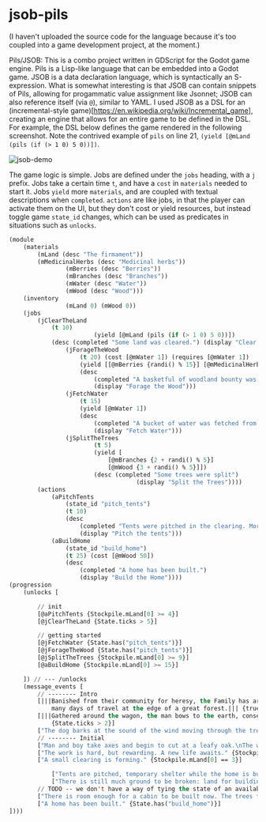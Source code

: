 # jsob-pils

(I haven't uploaded the source code for the language because it's too coupled into a game development project, at the moment.) 

Pils/JSOB: This is a combo project written in GDScript for the Godot game engine. Pils is a Lisp-like language that can be embedded into a Godot game. JSOB is a data declaration language, which is syntactically an S-expression. What is somewhat interesting is that JSOB can contain snippets of Pils, allowing for progammatic value assignment like Jsonnet; JSOB can also reference itself (via `@`), similar to YAML. I used JSOB as a DSL for an (incremental-style game)[https://en.wikipedia.org/wiki/Incremental_game], creating an engine that allows for an entire game to be defined in the DSL. For example, the DSL below defines the game rendered in the following screenshot. Note the contrived example of `pils` on line 21, `(yield [@mLand (pils (if (> 1 0) 5 0))])`.


![jsob-demo](https://github.com/apsz3/jsob-pils/assets/62445385/f0ae96d3-6d98-44e6-8f9c-95f5f6132ff2)

The game logic is simple. Jobs are defined under the `jobs` heading, with a `j` prefix. Jobs take a certain time `t`, and have a `cost` in `materials` needed to start it. Jobs `yield` more `materials`, and are coupled with textual descriptions when `completed`. `actions` are like jobs, in that the player can activate them on the UI, but they don't cost or yield resources, but instead toggle game `state_id` changes, which can be used as predicates in situations such as `unlocks`.  

```lisp
(module
    (materials
        (mLand (desc "The firmament"))
        (mMedicinalHerbs (desc "Medicinal herbs"))
				(mBerries (desc "Berries"))
				(mBranches (desc "Branches"))
				(mWater (desc "Water"))
				(mWood (desc "Wood")))
    (inventory
				(mLand 0) (mWood 0))
    (jobs
        (jClearTheLand
            (t 10)
						(yield [@mLand (pils (if (> 1 0) 5 0))])
            (desc (completed "Some land was cleared.") (display "Clear the Land")))
				(jForageTheWood
					(t 20) (cost [@mWater 1]) (requires [@mWater 1])
					(yield [[@mBerries {randi() % 15}] [@mMedicinalHerbs {randi() % 5}]])
					(desc
						(completed "A basketful of woodland bounty was collected")
						(display "Forage the Wood")))
				(jFetchWater
					(t 15)
					(yield [@mWater 1])
					(desc
						(completed "A bucket of water was fetched from the river")
						(display "Fetch Water")))
				(jSplitTheTrees
						(t 5)
						(yield [
							[@mBranches {2 + randi() % 5}]
							[@mWood {3 + randi() % 5}]])
						(desc (completed "Some trees were split")
									(display "Split the Trees"))))
		(actions
			(aPitchTents
				(state_id "pitch_tents")
				(t 10)
				(desc
					(completed "Tents were pitched in the clearing. More comfortable than sleeping in the Wagon.")
					(display "Pitch the tents")))
			(aBuildHome
				(state_id "build_home")
				(t 25) (cost [@mWood 50])
				(desc
					(completed "A home has been built.")
					(display "Build the Home"))))
(progression
    (unlocks [

        // init
        [@aPitchTents {Stockpile.mLand[0] >= 4}]
        [@jClearTheLand {State.ticks > 5}]

        // getting started
        [@jFetchWater {State.has("pitch_tents")}]
        [@jForageTheWood {State.has("pitch_tents")}]
        [@jSplitTheTrees {Stockpile.mLand[0] >= 9}]
        [@aBuildHome {Stockpile.mLand[0] >= 15}]

    ]) // --- /unlocks
    (message_events [
        // -------- Intro
        [|||Banished from their community for heresy, the Family has arrived after
            many days of travel at the edge of a great forest.||| {true}]
        [|||Gathered around the wagon, the man bows to the earth, consecrating the land; the woman, boy, and girl follow his example, touching soil to their lips.|||
            {State.ticks > 2}]
        ["The dog barks at the sound of the wind moving through the trees." {State.ticks > 4}]
        // -------- Initial
        ["Man and boy take axes and begin to cut at a leafy oak.\nThe women unload the wagon." {Stockpile.mLand[0] == 1}]
        ["The work is hard, but rewarding. A new life awaits." {Stockpile.mLand[0] == 2}]
        ["A small clearing is forming." {Stockpile.mLand[0] == 3}]

            ["Tents are pitched, temporary shelter while the home is built." {State.has("pitch_tents")}]
            ["There is still much ground to be broken: land for building and farming." {State.has("pitch_tents")}]
        // TODO -- we don't have a way of tying the state of an available action to the display for it being available...
        ["There is room enough for a cabin to be built now. The trees felled to make way shall provide the lumber, though they must be hewn and sawed." {Stockpile.mLand[0] >= 9}]
        ["A home has been built." {State.has("build_home")}]
])))
```
